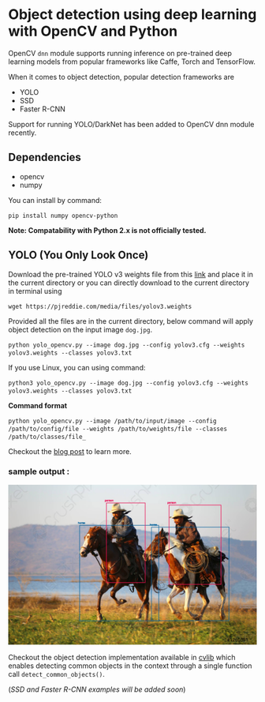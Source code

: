 # Object detection using deep learning with OpenCV and Python 

OpenCV `dnn` module supports running inference on pre-trained deep learning models from popular frameworks like Caffe, Torch and TensorFlow. 

When it comes to object detection, popular detection frameworks are
 * YOLO
 * SSD
 * Faster R-CNN
 
 Support for running YOLO/DarkNet has been added to OpenCV dnn module recently. 
 
 ## Dependencies
  * opencv
  * numpy

You can install by command:
  
    pip install numpy opencv-python

**Note: Compatability with Python 2.x is not officially tested.**

 ## YOLO (You Only Look Once)
 
Download the pre-trained YOLO v3 weights file from this [link](https://pjreddie.com/media/files/yolov3.weights) and place it in the current directory or you can directly download to the current directory in terminal using
 
    wget https://pjreddie.com/media/files/yolov3.weights
 
 Provided all the files are in the current directory, below command will apply object detection on the input image `dog.jpg`.
 
    python yolo_opencv.py --image dog.jpg --config yolov3.cfg --weights yolov3.weights --classes yolov3.txt

If you use Linux, you can using command:

    python3 yolo_opencv.py --image dog.jpg --config yolov3.cfg --weights yolov3.weights --classes yolov3.txt
 
 **Command format** 
 
    python yolo_opencv.py --image /path/to/input/image --config /path/to/config/file --weights /path/to/weights/file --classes /path/to/classes/file_
 
 Checkout the [blog post](http://www.arunponnusamy.com/yolo-object-detection-opencv-python.html) to learn more.
 
 ### sample output :
 ![](object-detection.jpg)
 
Checkout the object detection implementation available in [cvlib](http:cvlib.net) which enables detecting common objects in the context through a single function call `detect_common_objects()`.
 
 
 (_SSD and Faster R-CNN examples will be added soon_)

